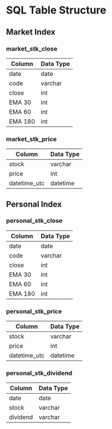 # SQL Table Structure

## Market Index

### market_stk_close

| Column | Data Type |
|--------|-----------|
| date   | date      |
| code   | varchar   |
| close  | int       |
| EMA 30 | int       |
| EMA 60 | int       |
| EMA 180| int       |

### market_stk_price

| Column   | Data Type  |
|--------  |----------- |
| stock    | varchar    |
| price    | int        |
| datetime_utc  | datetime  |

## Personal Index

### personal_stk_close

| Column | Data Type |
|--------|-----------|
| date   | date      |
| code   | varchar   |
| close  | int       |
| EMA 30 | int       |
| EMA 60 | int       |
| EMA 180| int       |

### personal_stk_price

| Column   | Data Type  |
|--------  |----------- |
| stock    | varchar    |
| price    | int        |
| datetime_utc  | datetime  |

### personal_stk_dividend

| Column   | Data Type  |
|--------  |----------- |
| date   | date      |
| stock    | varchar    |
| dividend  | varchar  |



